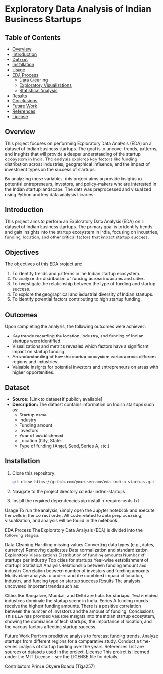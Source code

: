 # Exploratory Data Analysis of Indian Business Startups

## Table of Contents
- [Overview](#overview)
- [Introduction](#introduction)
- [Dataset](#dataset)
- [Installation](#installation)
- [Usage](#usage)
- [EDA Process](#eda-process)
  - [Data Cleaning](#data-cleaning)
  - [Exploratory Visualizations](#exploratory-visualizations)
  - [Statistical Analysis](#statistical-analysis)
- [Results](#results)
- [Conclusions](#conclusions)
- [Future Work](#future-work)
- [References](#references)
- [License](#license)

## Overview
This project focuses on performing Exploratory Data Analysis (EDA) on a dataset of Indian business startups. The goal is to uncover trends, patterns, and insights that will provide a deeper understanding of the startup ecosystem in India. The analysis explores key factors like funding distribution across industries, geographical influence, and the impact of investment types on the success of startups.

By analyzing these variables, this project aims to provide insights to potential entrepreneurs, investors, and policy-makers who are interested in the Indian startup landscape. The data was preprocessed and visualized using Python and key data analysis libraries.

## Introduction
This project aims to perform an Exploratory Data Analysis (EDA) on a dataset of Indian business startups. The primary goal is to identify trends and gain insights into the startup ecosystem in India, focusing on industries, funding, location, and other critical factors that impact startup success.

## Objectives
The objectives of this EDA project are:
1. To identify trends and patterns in the Indian startup ecosystem.
2. To analyze the distribution of funding across industries and cities.
3. To investigate the relationship between the type of funding and startup success.
4. To explore the geographical and industrial diversity of Indian startups.
5. To identify potential factors contributing to high startup funding.

## Outcomes
Upon completing the analysis, the following outcomes were achieved:
- Key trends regarding the location, industry, and funding of Indian startups were identified.
- Visualizations and metrics revealed which factors have a significant impact on startup funding.
- An understanding of how the startup ecosystem varies across different regions and industries.
- Valuable insights for potential investors and entrepreneurs on areas with higher opportunities.

## Dataset
- **Source:** [Link to dataset if publicly available]
- **Description:** The dataset contains information on Indian startups such as:
  - Startup name
  - Industry
  - Funding amount
  - Investors
  - Year of establishment
  - Location (City, State)
  - Type of funding (Angel, Seed, Series A, etc.)

## Installation
1. Clone this repository:
   ```bash
   git clone https://github.com/yourusername/eda-indian-startups.git

2. Navigate to the project directory
cd eda-indian-startups

3. Install the required dependencies
pip install -r requirements.txt

Usage
To run the analysis, simply open the Jupyter notebook and execute the cells in the correct order. All code related to data preprocessing, visualization, and analysis will be found in the notebook.

EDA Process
The Exploratory Data Analysis (EDA) is divided into the following stages:

Data Cleaning
Handling missing values
Converting data types (e.g., dates, currency)
Removing duplicates
Data normalization and standardization
Exploratory Visualizations
Distribution of funding amounts
Number of startups per industry
Top cities for startups
Year-wise establishment of startups
Statistical Analysis
Relationship between funding amount and industry
Correlation between number of investors and funding amounts
Multivariate analysis to understand the combined impact of location, industry, and funding type on startup success
Results
The analysis uncovered important trends such as:

Cities like Bangalore, Mumbai, and Delhi are hubs for startups.
Tech-related industries dominate the startup scene in India.
Series A funding rounds receive the highest funding amounts.
There is a positive correlation between the number of investors and the amount of funding.
Conclusions
This EDA has provided valuable insights into the Indian startup ecosystem, showing the dominance of tech startups, the importance of location, and the various factors affecting startup success.

Future Work
Perform predictive analysis to forecast funding trends.
Analyze startups from different regions for a comparative study.
Conduct a time-series analysis of startup funding over the years.
References
List any sources or datasets used in the project.
License
This project is licensed under the MIT License - see the LICENSE file for details.

Contributors
Prince Okyere Boadu (Tiga257)
